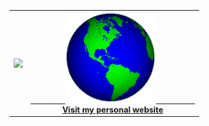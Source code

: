 <table width="100%"  border="0" cellpadding="0" cellspacing="0">
  <tr>
    <td align="center">
      <img align="left" src="https://github-readme-stats.vercel.app/api?username=benyou1969&show_icons=true&theme=dracula" />
    </td>
    <td align="center">
      <a href="https://le3ch-tech.github.io/">
        <span>&nbsp;&nbsp;&nbsp;&nbsp;&nbsp;&nbsp;&nbsp;</span>
        <span>&nbsp;&nbsp;&nbsp;&nbsp;&nbsp;&nbsp;&nbsp;</span>
        <img src="https://github.com/benyou1969/benyou1969/blob/master/globe.gif?raw=true" />
        <span>&nbsp;&nbsp;&nbsp;&nbsp;&nbsp;&nbsp;&nbsp;&nbsp;</span>
        <span>&nbsp;&nbsp;&nbsp;&nbsp;&nbsp;&nbsp;&nbsp;&nbsp;</span>
        <br>
        <strong>Visit my personal website </strong>
    </td>
  </tr>
</table>
